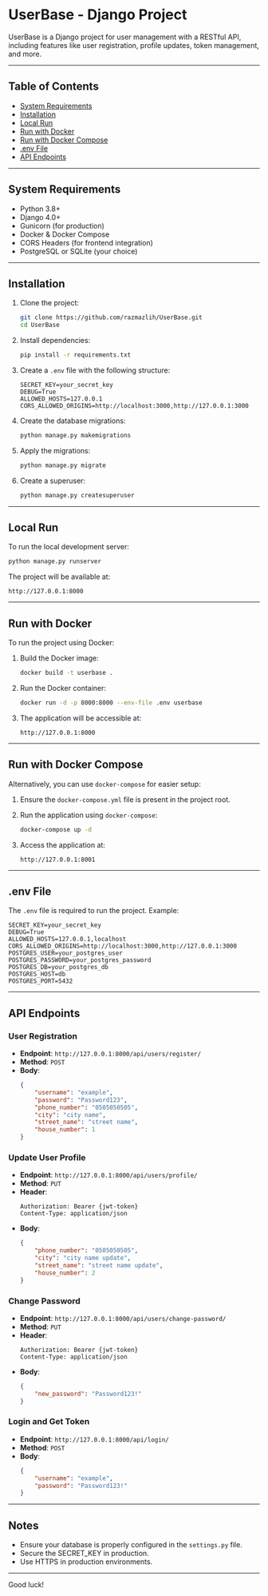 
# UserBase - Django Project

UserBase is a Django project for user management with a RESTful API, including features like user registration, profile updates, token management, and more.

---

## Table of Contents
- [System Requirements](#system-requirements)
- [Installation](#installation)
- [Local Run](#local-run)
- [Run with Docker](#run-with-docker)
- [Run with Docker Compose](#run-with-docker-compose)
- [.env File](#env-file)
- [API Endpoints](#api-endpoints)

---

## System Requirements
- Python 3.8+
- Django 4.0+
- Gunicorn (for production)
- Docker & Docker Compose
- CORS Headers (for frontend integration)
- PostgreSQL or SQLite (your choice)

---

## Installation
1. Clone the project:
   ```bash
   git clone https://github.com/razmazlih/UserBase.git
   cd UserBase
   ```

2. Install dependencies:
   ```bash
   pip install -r requirements.txt
   ```

3. Create a `.env` file with the following structure:
   ```plaintext
   SECRET_KEY=your_secret_key
   DEBUG=True
   ALLOWED_HOSTS=127.0.0.1
   CORS_ALLOWED_ORIGINS=http://localhost:3000,http://127.0.0.1:3000
   ```

4. Create the database migrations:
   ```bash
   python manage.py makemigrations
   ```

5. Apply the migrations:
   ```bash
   python manage.py migrate
   ```

6. Create a superuser:
   ```bash
   python manage.py createsuperuser
   ```

---

## Local Run
To run the local development server:
```bash
python manage.py runserver
```

The project will be available at:
```
http://127.0.0.1:8000
```

---

## Run with Docker
To run the project using Docker:

1. Build the Docker image:
   ```bash
   docker build -t userbase .
   ```

2. Run the Docker container:
   ```bash
   docker run -d -p 8000:8000 --env-file .env userbase
   ```

3. The application will be accessible at:
   ```
   http://127.0.0.1:8000
   ```

---

## Run with Docker Compose
Alternatively, you can use `docker-compose` for easier setup:

1. Ensure the `docker-compose.yml` file is present in the project root.

2. Run the application using `docker-compose`:
   ```bash
   docker-compose up -d
   ```

3. Access the application at:
   ```
   http://127.0.0.1:8001
   ```

---

## .env File
The `.env` file is required to run the project. Example:
```plaintext
SECRET_KEY=your_secret_key
DEBUG=True
ALLOWED_HOSTS=127.0.0.1,localhost
CORS_ALLOWED_ORIGINS=http://localhost:3000,http://127.0.0.1:3000
POSTGRES_USER=your_postgres_user
POSTGRES_PASSWORD=your_postgres_password
POSTGRES_DB=your_postgres_db
POSTGRES_HOST=db
POSTGRES_PORT=5432
```

---

## API Endpoints
### User Registration
- **Endpoint**: `http://127.0.0.1:8000/api/users/register/`
- **Method**: `POST`
- **Body**:
    ```json
    {
        "username": "example",
        "password": "Password123",
        "phone_number": "0505050505",
        "city": "city name",
        "street_name": "street name",
        "house_number": 1
    }
    ```

### Update User Profile
- **Endpoint**: `http://127.0.0.1:8000/api/users/profile/`
- **Method**: `PUT`
- **Header**:
    ```
    Authorization: Bearer {jwt-token}
    Content-Type: application/json
    ```
- **Body**:
    ```json
    {
        "phone_number": "0505050505",
        "city": "city name update",
        "street_name": "street name update",
        "house_number": 2
    }
    ```

### Change Password
- **Endpoint**: `http://127.0.0.1:8000/api/users/change-password/`
- **Method**: `PUT`
- **Header**:
    ```
    Authorization: Bearer {jwt-token}
    Content-Type: application/json
    ```
- **Body**:
    ```json
    {
        "new_password": "Password123!"
    }
    ```

### Login and Get Token
- **Endpoint**: `http://127.0.0.1:8000/api/login/`
- **Method**: `POST`
- **Body**:
    ```json
    {
        "username": "example",
        "password": "Password123!"
    }
    ```

---

## Notes
- Ensure your database is properly configured in the `settings.py` file.
- Secure the SECRET_KEY in production.
- Use HTTPS in production environments.

---

Good luck!
